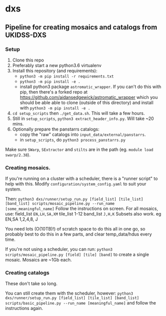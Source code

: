 # dxs

## Pipeline for creating mosaics and catalogs from UKIDSS-DXS

### Setup

1. Clone this repo
2. Preferably start a new python3.6 virtualenv
3. Install this repository (and requirements):
   - `python3 -m pip install -r requirements.txt`
   - `python3 -m pip install -e .`
   - install python3 package `astromatic_wrapper`. If you can't do this with pip, 
     then there's a forked repo at https://github.com/aidansedgewick/astromatic_wrapper which you should be able
     able to clone (outside of this directory) and install with `python3 -m pip install -e .`
4. `cd setup_scripts` then `./get_data.sh`. This will take a few hours.
5. Still in `setup_scripts`, `python3 extract_header_info.py`. Will take ~20 mins.
6. Optionally prepare the panstarrs catalogs:
   - copy the "raw" catalogs into `input_data/external/panstarrs`.
   - in `setup_scripts`, do `python3 process_panstarrs.py`

Make sure `SWarp`, `SExtractor` and `stilts` are in the path (eg. `module load swarp/2.38`).

### Creating mosaics.

If you're running on a cluster with a scheduler, there is a "runner script" to help with this.
Modify `configuration/system_config.yaml` to suit your system.

Then: `python3 dxs/runner/setup_run.py [field_list] [tile_list] [band_list] scripts/mosaic_pipeline.py --run_name [some_meaningful_name]`
Follow the instructions on screen. 
For all mosaics, use:
  field_list `EN,LH,SA,XM`
  tile_list 1-12
  band_list `J,H,K`
Subsets also work. eg EN,SA 1,2,4,8, J

You need lots (O(10TB)!) of scratch space to do this all in one go,
so probably best to do this in a few parts,
and clear temp_data/hdus every time.

If you're not using a scheduler, you can run:
    `python3 scripts/mosaic_pipeline.py [field] [tile] [band]` 
to create a single mosaic. Mosaics are ~1Gb each.

### Creating catalogs

These don't take so long.

You can still create them with the scheduler, however:
    `python3 dxs/runner/setup_run.py [field_list] [tile_list] [band_list] scripts/basic_pipeline.py --run_name [meaningful_name]`
and follow the instructions again.

